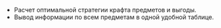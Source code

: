 - Расчет оптимальной стратегии крафта предметов и выгоды.
- Вывод информации по всем предметам в одной удобной таблице.